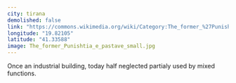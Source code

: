 ```yaml
---
city: tirana
demolished: false
link: "https://commons.wikimedia.org/wiki/Category:The_former_%27Punishtia_e_pastes%27_building"
longitude: "19.82105"
latitude: "41.33588"
image: The_former_Punishtia_e_pastave_small.jpg
---
```

Once an industrial building, today half neglected partialy used by mixed functions.